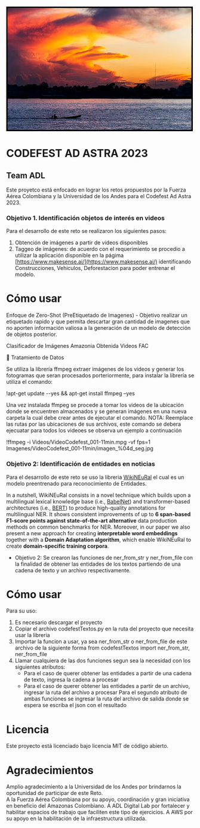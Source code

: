 

![logo](img/amazonas.jfif)

# CODEFEST AD ASTRA 2023
##  Team ADL

Este proyetco está enfocado en lograr los retos propuestos por la Fuerza Aérea Colombiana y la Universidad de los Andes para el Codefest Ad Astra 2023.

### Objetivo 1. Identificación objetos de interés en videos

Para el desarrollo de este reto se realizaron los siguientes pasos:

1. Obtención de imágenes a partir de videos disponibles
2. Taggeo de imágenes: de acuerdo con el requerimiento se procedio a utilizar la aplicación disponible en la págima [https://www.makesense.ai/](https://www.makesense.ai/) identificando Construcciones, Vehiculos, Deforestacion para poder entrenar el modelo.

# Cómo usar

Enfoque de Zero-Shot (PreEtiquetado de Imagenes) - Objetivo realizar un etiquetado rapido y que permita descartar gran cantidad de imagenes que no aporten información valiosa a la generación de un modelo de detección de objetos posterior.

Clasificador de Imágenes Amazonia Obtenida Videos FAC

🐯 Tratamiento de Datos

Se utiliza la librería ffmpeg extraer imágenes de los videos y generar los fotogramas que seran procesados porteriormente, para instalar la librería se utiliza el comando:

!apt-get update --yes && apt-get install ffmpeg –yes

Una vez instalada ffmpeg se procede a tomar los videos de la ubicación donde se encuentren almacenados y se generan imágenes en una nueva carpeta la cual debe crear antes de ejecutar el comando. NOTA: Reemplace las rutas por las ubicaciones de sus archivos, este comando se debera ejecuatar para todos los videoes se observa un ejemplo a continuación

!ffmpeg -i Videos/VideoCodefest_001-11min.mpg -vf fps=1 Imagenes/VideoCodefest_001-11min/imagen_%04d_seg.jpg




### Objetivo 2: Identificación de entidades en noticias

Para el desarrollo de este reto se uso la libreria [WikiNEuRal](https://github.com/Babelscape/wikineural) 
el cual es un modelo preentrenado para reconocimiento de Entidades.

In a nutshell, WikiNEuRal consists in a novel technique which builds upon a multilingual lexical knowledge base (i.e., [BabelNet](https://babelnet.org/)) and transformer-based architectures (i.e., [BERT](https://arxiv.org/abs/1810.04805)) to produce high-quality annotations for multilingual NER. It shows consistent improvements of up to **6 span-based F1-score points against state-of-the-art alternative** data production methods on common benchmarks for NER. Moreover, in our paper we also present a new approach for creating **interpretable word embeddings** together with a **Domain Adaptation algorithm**, which enable WikiNEuRal to create **domain-specific training corpora**.




* Objetivo 2:
Se crearon las funciones de ner_from_str y ner_from_file con la finalidad de obtener las entidades de los textos partiendo de una cadena de texto y un archivo respectivamente.


# Cómo usar
Para su uso:
1. Es necesario descargar el proyecto
2. Copiar el archivo codefestTextos.py en la ruta del proyecto que necesita usar la libreria
3. Importar la funcion a usar, ya sea ner_from_str o ner_from_file de este archivo de la siguiente forma
    from codefestTextos import ner_from_str, ner_from_file
4. Llamar cualquiera de las dos funciones segun sea la necesidad con los siguientes atributos:
    - Para el caso de querer obtener las entidades a partir de una cadena de texto, ingresa la cadena a procesar
    - Para el caso de querer obtener las entidades a partir de un archivo, ingresar la ruta del archivo a procesar
    Para el segundo atributo de ambas funciones se ingresar la ruta del archivo de salida donde se espera se escriba el json con el resultado

# Licencia

Este proyecto está licenciado bajo licencia MIT de código abierto.

# Agradecimientos

Amplio agradecimiento a la Universidad de los Andes por brindarnos la oportunidad de participar de este Reto.  
A la Fuerza Aérea Colombiana por su apoyo, coordinación y gran iniciativa en beneficio del Amazonas Colombiano. 
A ADL Digital Lab por fortalecer y habilitar espacios de trabajo que faciliten este tipo de ejercicios.
A AWS por su apoyo en la habilitación de la infraestructura utilizada. 
